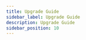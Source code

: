 ```yaml
---
title: Upgrade Guide
sidebar_label: Upgrade Guide
description: Upgrade Guide
sidebar_position: 10
---
```

